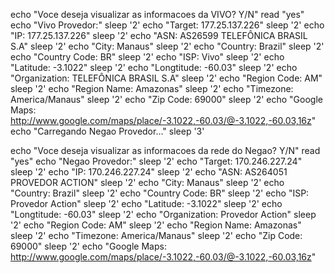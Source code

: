 echo "Voce deseja visualizar as informacoes da VIVO? Y/N"
read "yes"
echo "Vivo  Provedor:"
sleep '2'
echo "Target: 177.25.137.226"
sleep '2'
echo "IP: 177.25.137.226"
sleep '2'
echo "ASN: AS26599 TELEFÔNICA BRASIL S.A"
sleep '2'
echo "City: Manaus"
sleep '2'
echo "Country: Brazil"
sleep '2'
echo "Country Code: BR"
sleep '2'
echo "ISP: Vivo"
sleep '2'
echo "Latitude: -3.1022"
sleep '2'
echo "Longtitude: -60.03"
sleep '2'
echo "Organization: TELEFÔNICA BRASIL S.A"
sleep '2'
echo "Region Code: AM"
sleep '2'
echo "Region Name: Amazonas"
sleep '2'
echo "Timezone: America/Manaus"
sleep '2'
echo "Zip Code: 69000"
sleep '2'
echo "Google Maps: http://www.google.com/maps/place/-3.1022,-60.03/@-3.1022,-60.03,16z"
echo "Carregando Negao Provedor..."
sleep '3'

echo "Voce deseja visualizar as informacoes da rede do Negao? Y/N"
read "yes"
echo "Negao Provedor:"
sleep '2'
echo "Target: 170.246.227.24"
sleep '2'
echo "IP: 170.246.227.24"
sleep '2'
echo "ASN: AS264051 PROVEDOR ACTION"
sleep '2'
echo "City: Manaus"
sleep '2'
echo "Country: Brazil"
sleep '2'
echo "Country Code: BR"
sleep '2'
echo "ISP: Provedor Action"
sleep '2'
echo "Latitude: -3.1022"
sleep '2'
echo "Longtitude: -60.03"
sleep '2'
echo "Organization: Provedor Action"
sleep '2'
echo "Region Code: AM"
sleep '2'
echo "Region Name: Amazonas"
sleep '2'
echo "Timezone: America/Manaus"
sleep '2'
echo "Zip Code: 69000"
sleep '2'
echo "Google Maps: http://www.google.com/maps/place/-3.1022,-60.03/@-3.1022,-60.03,16z"




